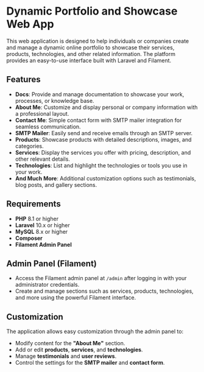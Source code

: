 # Dynamic Portfolio and Showcase Web App

This web application is designed to help individuals or companies create and manage a dynamic online portfolio to showcase their services, products, technologies, and other related information. The platform provides an easy-to-use interface built with Laravel and Filament.

## Features

- **Docs**: Provide and manage documentation to showcase your work, processes, or knowledge base.
- **About Me**: Customize and display personal or company information with a professional layout.
- **Contact Me**: Simple contact form with SMTP mailer integration for seamless communication.
- **SMTP Mailer**: Easily send and receive emails through an SMTP server.
- **Products**: Showcase products with detailed descriptions, images, and categories.
- **Services**: Display the services you offer with pricing, description, and other relevant details.
- **Technologies**: List and highlight the technologies or tools you use in your work.
- **And Much More**: Additional customization options such as testimonials, blog posts, and gallery sections.

## Requirements

- **PHP** 8.1 or higher
- **Laravel** 10.x or higher
- **MySQL** 8.x or higher
- **Composer**
- **Filament Admin Panel**


## Admin Panel (Filament)

- Access the Filament admin panel at `/admin` after logging in with your administrator credentials.
- Create and manage sections such as services, products, technologies, and more using the powerful Filament interface.

## Customization

The application allows easy customization through the admin panel to:

- Modify content for the **"About Me"** section.
- Add or edit **products**, **services**, and **technologies**.
- Manage **testimonials** and **user reviews**.
- Control the settings for the **SMTP mailer** and **contact form**.

